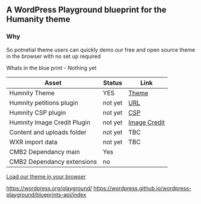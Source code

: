 ## A WordPress Playground blueprint for the Humanity theme 

### Why
So potnetial theme users can quickly demo our free and open source theme in the browser with no set up required

Whats in the blue print - Nothing yet 

| Asset | Status | Link |
|----|----|----|
| Humnity Theme | YES | [Theme](https://github.com/amnestywebsite/humanity-theme) |
| Humnity petitions plugin  | not yet | [URL](https://github.com/amnestywebsite/humanity-petitions) |
| Humnity CSP plugin | not yet | [CSP](https://github.com/amnestywebsite/humanity-content-security-policy) |
| Humnity Image Credit Plugin | not yet | [Image Credit](https://github.com/amnestywebsite/humanity-image-credit)  |
| Content and uploads folder | not yet | TBC  |
| WXR import data | not yet | TBC  |
| CMB2 Dependancy main | Yes |   |
| CMB2 Dependancy extensions | no |   |


[Load our theme in your browser](https://playground.wordpress.net/?blueprint-url=https://raw.githubusercontent.com/amnestywebsite/humanity-blueprint/main/blueprint.json)


https://wordpress.org/playground/
https://wordpress.github.io/wordpress-playground/blueprints-api/index 
